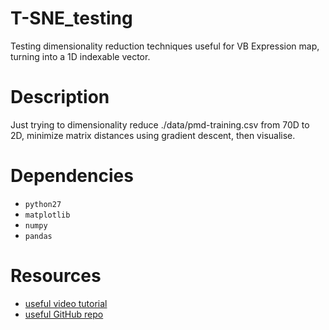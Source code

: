 # T-SNE_testing
Testing dimensionality reduction techniques useful for VB Expression map, turning into a 1D indexable vector.

# Description
Just trying to dimensionality reduce ./data/pmd-training.csv from 70D to 2D, minimize matrix distances using gradient descent, then visualise. 

# Dependencies
 - `python27`
 - `matplotlib`
 - `numpy`
 - `pandas`

# Resources
 - [useful video tutorial][1]
 - [useful GitHub repo][2]
 
 [1]: https://www.youtube.com/watch?v=yQsOFWqpjkE&t=323s
 [2]: https://github.com/llSourcell/visualize_dataset_demo
